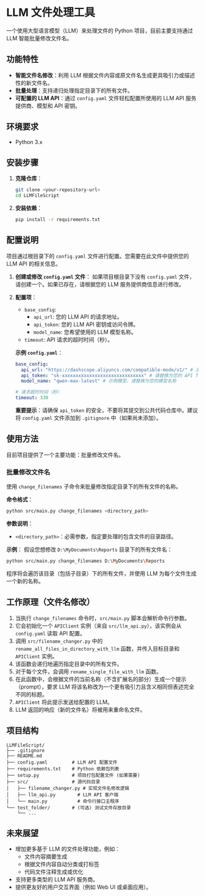 # LLM 文件处理工具

一个使用大型语言模型（LLM）来处理文件的 Python 项目，目前主要支持通过 LLM 智能批量修改文件名。

## 功能特性

*   **智能文件名修改**：利用 LLM 根据文件内容或原文件名生成更具吸引力或描述性的新文件名。
*   **批量处理**：支持递归处理指定目录下的所有文件。
*   **可配置的 LLM API**：通过 `config.yaml` 文件轻松配置所使用的 LLM API 服务提供商、模型和 API 密钥。

## 环境要求

*   Python 3.x

## 安装步骤

1.  **克隆仓库**：
    ```bash
    git clone <your-repository-url>
    cd LLMFileScript
    ```
2.  **安装依赖**：
    ```bash
    pip install -r requirements.txt
    ```

## 配置说明

项目通过根目录下的 `config.yaml` 文件进行配置。您需要在此文件中提供您的 LLM API 的相关信息。

1.  **创建或修改 `config.yaml` 文件**：
    如果项目根目录下没有 `config.yaml` 文件，请创建一个。如果已存在，请根据您的 LLM 服务提供商信息进行修改。

2.  **配置项**：
    *   `base_config`:
        *   `api_url`: 您的 LLM API 的请求地址。
        *   `api_token`: 您的 LLM API 密钥或访问令牌。
        *   `model_name`: 您希望使用的 LLM 模型名称。
    *   `timeout`: API 请求的超时时间（秒）。

    **示例 `config.yaml`**：
    ```yaml
    base_config:
      api_url: "https://dashscope.aliyuncs.com/compatible-mode/v1/" # 示例 URL，请替换为您的 API URL
      api_token: "sk-xxxxxxxxxxxxxxxxxxxxxxxxxxxxxx" # 请替换为您的 API Token
      model_name: "qwen-max-latest" # 示例模型，请替换为您的模型名称

    # 请求超时时间（秒）
    timeout: 330
    ```
    **重要提示**：请确保 `api_token` 的安全，不要将其提交到公共代码仓库中。建议将 `config.yaml` 文件添加到 `.gitignore` 中（如果尚未添加）。

## 使用方法

目前项目提供了一个主要功能：批量修改文件名。

### 批量修改文件名

使用 `change_filenames` 子命令来批量修改指定目录下的所有文件的名称。

**命令格式**：
```bash
python src/main.py change_filenames <directory_path>
```

**参数说明**：
*   `<directory_path>`：必需参数，指定要处理的包含文件的目录路径。

**示例**：
假设您想修改 `D:\MyDocuments\Reports` 目录下的所有文件名：
```bash
python src/main.py change_filenames D:\MyDocuments\Reports
```
程序将会遍历该目录（包括子目录）下的所有文件，并使用 LLM 为每个文件生成一个新的名称。

## 工作原理（文件名修改）

1.  当执行 `change_filenames` 命令时，`src/main.py` 脚本会解析命令行参数。
2.  它会初始化一个 `APIClient` 实例（来自 `src/llm_api.py`），该实例会从 `config.yaml` 读取 API 配置。
3.  调用 `src/filename_changer.py` 中的 `rename_all_files_in_directory_with_llm` 函数，并传入目标目录和 `APIClient` 实例。
4.  该函数会递归地遍历指定目录中的所有文件。
5.  对于每个文件，会调用 `rename_single_file_with_llm` 函数。
6.  在此函数中，会根据文件的当前名称（不含扩展名的部分）生成一个提示（prompt），要求 LLM 将该名称改为一个更有吸引力且含义相同但表述完全不同的标题。
7.  `APIClient` 将此提示发送给配置的 LLM。
8.  LLM 返回的响应（新的文件名）将被用来重命名文件。

## 项目结构

```
LLMFileScript/
├── .gitignore
├── README.md
├── config.yaml         # LLM API 配置文件
├── requirements.txt    # Python 依赖包列表
├── setup.py            # 项目打包配置文件 (如果需要)
├── src/                # 源代码目录
│   ├── filename_changer.py # 实现文件名修改逻辑
│   ├── llm_api.py        # LLM API 客户端
│   └── main.py           # 命令行接口主程序
└── test_folder/        # (可选) 测试文件存放目录
    └── ...
```

## 未来展望

*   增加更多基于 LLM 的文件处理功能，例如：
    *   文件内容摘要生成
    *   根据文件内容自动分类或打标签
    *   代码文件注释生成或优化
*   支持更多类型的 LLM API 服务商。
*   提供更友好的用户交互界面（例如 Web UI 或桌面应用）。